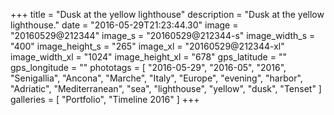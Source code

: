 +++
title = "Dusk at the yellow lighthouse"
description = "Dusk at the yellow lighthouse."
date = "2016-05-29T21:23:44.30"
image = "20160529@212344"
image_s = "20160529@212344-s"
image_width_s = "400"
image_height_s = "265"
image_xl = "20160529@212344-xl"
image_width_xl = "1024"
image_height_xl = "678"
gps_latitude = ""
gps_longitude = ""
phototags = [ "2016-05-29", "2016-05", "2016", "Senigallia", "Ancona", "Marche", "Italy", "Europe", "evening", "harbor", "Adriatic", "Mediterranean", "sea", "lighthouse", "yellow", "dusk", "Tenset" ]
galleries = [ "Portfolio", "Timeline 2016" ]
+++
